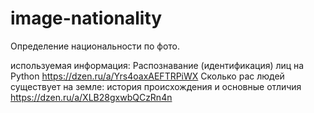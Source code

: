 # image-nationality
Определение национальности по фото.

используемая информация:
Распознавание (идентификация) лиц на Python
https://dzen.ru/a/Yrs4oaxAEFTRPiWX
Сколько рас людей существует на земле: история происхождения и основные отличия
https://dzen.ru/a/XLB28gxwbQCzRn4n
